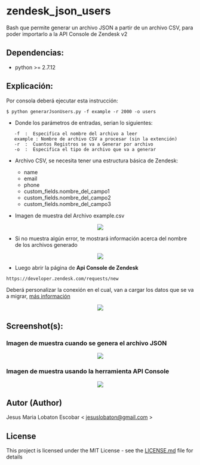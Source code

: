 # zendesk_json_users
Bash que permite generar un archivo JSON a partir de un archivo CSV, para poder importarlo a la API Console de Zendesk v2

## Dependencias:

* python >=  2.7.12

## Explicación:
 Por consola deberá ejecutar esta instrucción:
``` 
$ python generarJsonUsers.py -f example -r 2000 -o users
``` 
* Donde los parámetros de entradas, serian lo siguientes:
```
   -f  :  Especifica el nombre del archivo a leer
   example : Nombre de archivo CSV a procesar (sin la extención)
   -r  :  Cuantos Registros se va a Generar por archivo
   -o  :  Especifica el tipo de archivo que va a generar
```

* Archivo CSV, se necesita tener una estructura básica de Zendesk:
  * name
  * email
  * phone
  * custom_fields.nombre_del_campo1
  * custom_fields.nombre_del_campo2
  * custom_fields.nombre_del_campo3

* Imagen de muestra del Archivo example.csv
<p align="center">
<img src="http://www.seguridadsistema.com.ve/github/zendesk/users/img/csv.png" />
</p>

* Si no muestra algún error, te mostrará información acerca del nombre de los archivos generado
<p align="center">
<img src="http://www.seguridadsistema.com.ve/github/zendesk/users/img/console1.png" />
</p>

 * Luego abrir la página de **Api Console de Zendesk**
 
 ```
 https://developer.zendesk.com/requests/new

```
 Deberá personalizar la conexión en el cual, van a cargar los datos que se va a migrar, [más información](https://)
<p align="center">
<img src="http://www.seguridadsistema.com.ve/github/zendesk/users/img/apiconsole.png" />
</p>

 
## Screenshot(s):

### Imagen de muestra cuando se genera el archivo JSON
<p align="center">
<img src="http://www.seguridadsistema.com.ve/github/zendesk/users/img/json.png" />
</p>

### Imagen de muestra usando la herramienta API Console
<p align="center">
<img src="http://www.seguridadsistema.com.ve/github/zendesk/users/img/apiconsole.png" />
</p>


## Autor (Author)

  Jesus Maria Lobaton Escobar < jesuslobaton@gmail.com >

## License

This project is licensed under the MIT License - see the [LICENSE.md](LICENSE.md) file for details

